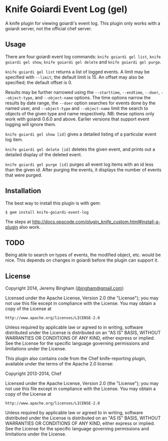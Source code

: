 # Knife Goiardi Event Log (gel)

A knife plugin for viewing goiardi's event log. This plugin only works with a
goiardi server, not the official chef server.

## Usage

There are four goiardi event log commands: `knife goiardi gel list`, `knife
goiardi gel show`, `knife goiardi gel delete` and `knife goiardi gel purge`.

`knife goiardi gel list` returns a list of logged events. A limit may be 
specified with `--limit`; the default limit is 15. An offset may also be specified; the default offset is 0.

Results may be further narrowed using the `--starttime`, `--endtime`, `--doer`,
`--object-type`, and `--object-name` options. The time options narrow the 
results by date range, the `--doer` option searches for events done by the named
user, and `--object-type` and `--object-name` limit the search to objects of the
given type and name respectively. NB: these options only work with goiardi 0.6.0
and above. Earlier versions that support event logging will ignore them.

`knife goiardi gel show [id]` gives a detailed listing of a particular event log
item.

`knife goiardi gel delete [id]` deletes the given event, and prints out a 
detailed display of the deleted event.

`knife goiardi gel purge [id]` purges all event log items with an id less than
the given id. After purging the events, it displays the number of events that
were purged.

## Installation

The best way to install this plugin is with gem:

    $ gem install knife-goiardi-event-log

The steps at http://docs.opscode.com/plugin_knife_custom.html#install-a-plugin 
also work.

## TODO

Being able to search on types of events, the modified object, etc. would be nice.
This depends on changes in goiardi before the plugin can support it.

## License

Copyright 2014, Jeremy Bingham (<jbingham@gmail.com>)

Licensed under the Apache License, Version 2.0 (the "License");
you may not use this file except in compliance with the License.
You may obtain a copy of the License at

    http://www.apache.org/licenses/LICENSE-2.0

Unless required by applicable law or agreed to in writing, software
distributed under the License is distributed on an "AS IS" BASIS,
WITHOUT WARRANTIES OR CONDITIONS OF ANY KIND, either express or implied.
See the License for the specific language governing permissions and
limitations under the License.

This plugin also contains code from the Chef knife-reporting plugin, available
under the terms of the Apache 2.0 license:

Copyright 2013-2014, Chef 

Licensed under the Apache License, Version 2.0 (the "License");
you may not use this file except in compliance with the License.
You may obtain a copy of the License at

    http://www.apache.org/licenses/LICENSE-2.0

Unless required by applicable law or agreed to in writing, software
distributed under the License is distributed on an "AS IS" BASIS,
WITHOUT WARRANTIES OR CONDITIONS OF ANY KIND, either express or implied.
See the License for the specific language governing permissions and
limitations under the License.
